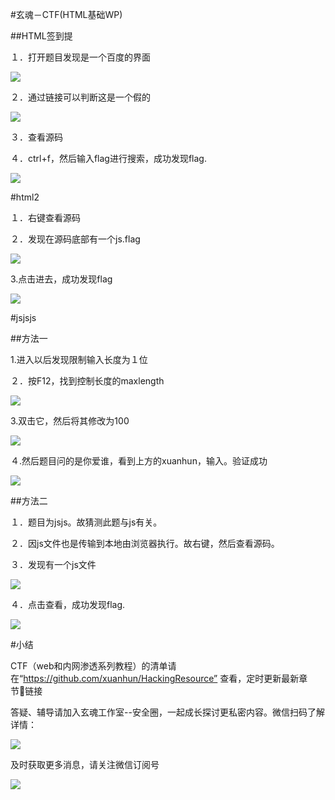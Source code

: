 #玄魂－CTF(HTML基础WP)

##HTML签到提

１．打开题目发现是一个百度的界面

![](photo/1.png)

２．通过链接可以判断这是一个假的

![](photo/2.png)

３．查看源码

４．ctrl+f，然后输入flag进行搜索，成功发现flag.

![](photo/3.png)

#html2

１．右键查看源码

２．发现在源码底部有一个js.flag

![](photo/4.png)

3.点击进去，成功发现flag

![](photo/5.png)

#jsjsjs

##方法一

1.进入以后发现限制输入长度为１位

２．按F12，找到控制长度的maxlength

![](photo/6.png)

3.双击它，然后将其修改为100

![](photo/7.png)

４.然后题目问的是你爱谁，看到上方的xuanhun，输入。验证成功

![](photo/８.png)

##方法二

１．题目为jsjs。故猜测此题与js有关。

２．因js文件也是传输到本地由浏览器执行。故右键，然后查看源码。

３．发现有一个js文件

![](photo/9.png)

４．点击查看，成功发现flag.

![](photo/10.png)


#小结

CTF（web和内网渗透系列教程）的清单请在“https://github.com/xuanhun/HackingResource” 查看，定时更新最新章节链接

答疑、辅导请加入玄魂工作室--安全圈，一起成长探讨更私密内容。微信扫码了解详情：

![](photo/00.jpeg)

及时获取更多消息，请关注微信订阅号

![](photo/0.jpg)


